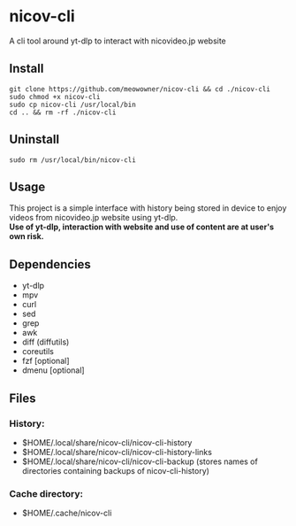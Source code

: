 # nicov-cli
A cli tool around yt-dlp to interact with nicovideo.jp website

## Install
```
git clone https://github.com/meowowner/nicov-cli && cd ./nicov-cli
sudo chmod +x nicov-cli
sudo cp nicov-cli /usr/local/bin
cd .. && rm -rf ./nicov-cli
```

## Uninstall
```
sudo rm /usr/local/bin/nicov-cli
```

## Usage
This project is a simple interface with history being stored in device to enjoy videos from nicovideo.jp website using yt-dlp.
<br>
<b>Use of yt-dlp, interaction with website and use of content are at user's own risk.</b>
<br>

## Dependencies
 - yt-dlp
 - mpv
 - curl
 - sed
 - grep
 - awk
 - diff (diffutils)
 - coreutils
 - fzf [optional]
 - dmenu [optional]

## Files

### History:
 - $HOME/.local/share/nicov-cli/nicov-cli-history
 - $HOME/.local/share/nicov-cli/nicov-cli-history-links
 - $HOME/.local/share/nicov-cli/nicov-cli-backup (stores names of directories containing backups of nicov-cli-history)

### Cache directory:
 - $HOME/.cache/nicov-cli
